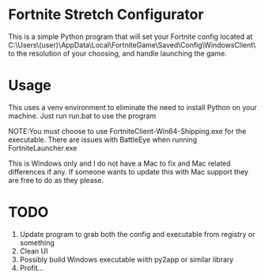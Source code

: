 # Fortnite Stretch Configurator
This is a simple Python program that will set your Fortnite config located at C:\Users\\(user)\AppData\Local\FortniteGame\Saved\Config\WindowsClient\ to the resolution of your choosing, and handle launching the game.

# **Usage**
This uses a venv environment to eliminate the need to install Python on your machine.
Just run run.bat to use the program

NOTE:You must choose to use FortniteClient-Win64-Shipping.exe for the executable. There are issues with BattleEye when running FortniteLauncher.exe

This is Windows only and I do not have a Mac to fix and Mac related differences if any. If someone wants to update this with Mac support they are free to do as they please.

# TODO
1. Update program to grab both the config and executable from registry or something
2. Clean UI
3. Possibly build Windows executable wiith py2app or similar library
4. Profit...
